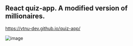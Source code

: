 ## React quiz-app. A modified version of millionaires.

https://vtnu-dev.github.io/quiz-app/

![image](https://user-images.githubusercontent.com/65651452/190117448-ca9f7503-a781-4bd3-8c7b-490f700ea09a.png)



